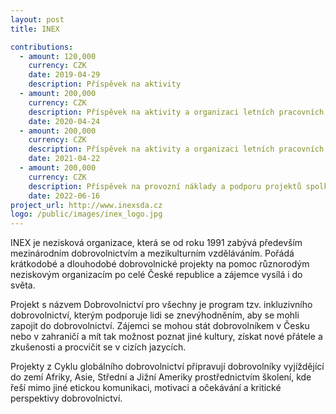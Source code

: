 ```yaml
---
layout: post
title: INEX

contributions:
  - amount: 120,000
    currency: CZK
    date: 2019-04-29
    description: Příspěvek na aktivity
  - amount: 200,000
    currency: CZK
    description: Příspěvek na aktivity a organizaci letních pracovních táborů
    date: 2020-04-24
  - amount: 200,000
    currency: CZK
    description: Příspěvek na aktivity a organizaci letních pracovních táborů
    date: 2021-04-22
  - amount: 200,000
    currency: CZK
    description: Příspěvek na provozní náklady a podporu projektů spolku
    date: 2022-06-16
project_url: http://www.inexsda.cz
logo: /public/images/inex_logo.jpg
---
```


INEX je nezisková organizace, která se od roku 1991 zabývá především mezinárodním dobrovolnictvím a mezikulturním vzděláváním.  Pořádá krátkodobé a dlouhodobé dobrovolnické projekty na pomoc různorodým neziskovým organizacím po celé České republice a zájemce vysílá i do světa.

Projekt s názvem Dobrovolnictví pro všechny je program tzv. inkluzivního dobrovolnictví, kterým podporuje lidi se znevýhodněním, aby se mohli zapojit do dobrovolnictví. Zájemci se mohou stát dobrovolníkem v Česku nebo v zahraničí a mít tak možnost poznat jiné kultury, získat nové přátele a zkušenosti a procvičit se v cizích jazycích.

Projekty z Cyklu globálního dobrovolnictví připravují dobrovolníky vyjíždějící do zemí Afriky, Asie, Střední a Jižní Ameriky prostřednictvím školení, kde řeší mimo jiné etickou komunikaci, motivaci a očekávání a kritické perspektivy dobrovolnictví.
